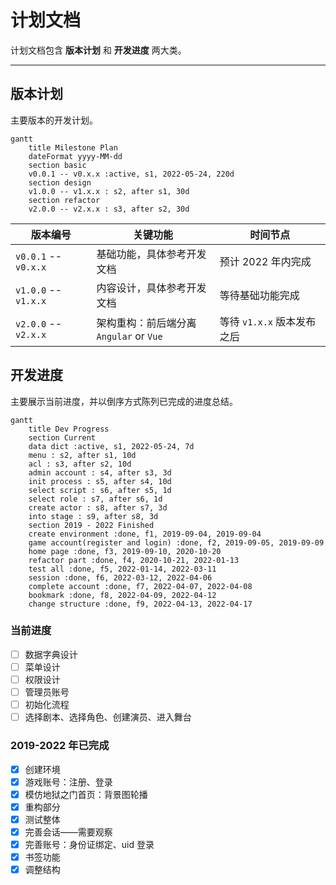 计划文档
======

计划文档包含 **版本计划** 和 **开发进度** 两大类。

---

## 版本计划

主要版本的开发计划。

```mermaid
gantt 
    title Milestone Plan 
    dateFormat yyyy-MM-dd
    section basic
    v0.0.1 -- v0.x.x :active, s1, 2022-05-24, 220d
    section design
    v1.0.0 -- v1.x.x : s2, after s1, 30d
    section refactor
    v2.0.0 -- v2.x.x : s3, after s2, 30d
```

| 版本编号                 | 关键功能                             | 时间节点               |
|----------------------|----------------------------------|--------------------|
| `v0.0.1` -- `v0.x.x` | 基础功能，具体参考开发文档                    | 预计 2022 年内完成       |
| `v1.0.0` -- `v1.x.x` | 内容设计，具体参考开发文档                    | 等待基础功能完成           |
| `v2.0.0` -- `v2.x.x` | 架构重构：前后端分离<br>`Angular` or `Vue` | 等待 `v1.x.x` 版本发布之后 |

## 开发进度

主要展示当前进度，并以倒序方式陈列已完成的进度总结。

```mermaid
gantt
    title Dev Progress
    section Current
    data dict :active, s1, 2022-05-24, 7d
    menu : s2, after s1, 10d
    acl : s3, after s2, 10d
    admin account : s4, after s3, 3d
    init process : s5, after s4, 10d
    select script : s6, after s5, 1d
    select role : s7, after s6, 1d
    create actor : s8, after s7, 3d
    into stage : s9, after s8, 3d
    section 2019 - 2022 Finished
    create environment :done, f1, 2019-09-04, 2019-09-04
    game account(register and login) :done, f2, 2019-09-05, 2019-09-09
    home page :done, f3, 2019-09-10, 2020-10-20    
    refactor part :done, f4, 2020-10-21, 2022-01-13
    test all :done, f5, 2022-01-14, 2022-03-11
    session :done, f6, 2022-03-12, 2022-04-06
    complete account :done, f7, 2022-04-07, 2022-04-08
    bookmark :done, f8, 2022-04-09, 2022-04-12
    change structure :done, f9, 2022-04-13, 2022-04-17
```

### 当前进度

- [ ] 数据字典设计
- [ ] 菜单设计
- [ ] 权限设计
- [ ] 管理员账号
- [ ] 初始化流程
- [ ] 选择剧本、选择角色、创建演员、进入舞台

### 2019-2022 年已完成

- [x] 创建环境
- [x] 游戏账号：注册、登录
- [x] 模仿地狱之门首页：背景图轮播
- [x] 重构部分
- [x] 测试整体
- [x] 完善会话——需要观察
- [x] 完善账号：身份证绑定、uid 登录
- [x] 书签功能
- [x] 调整结构
